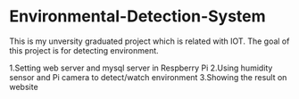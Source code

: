 # Environmental-Detection-System
This is my unversity graduated project which is related with IOT.
The goal of this project is for detecting environment.

1.Setting web server and mysql server in Respberry Pi
2.Using humidity sensor and Pi camera to detect/watch environment
3.Showing the result on website

